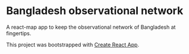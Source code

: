 # Bangladesh observational network
A react-map app to keep the observational network of Bangladesh at fingertips.

This project was bootstrapped with [Create React App](https://github.com/facebook/create-react-app).
